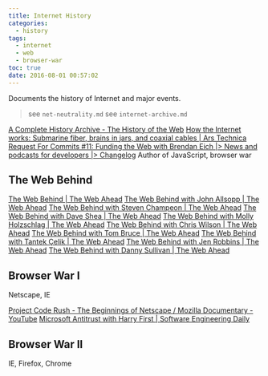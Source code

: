 ```yaml
---
title: Internet History
categories:
  - history
tags:
  - internet
  - web
  - browser-war
toc: true
date: 2016-08-01 00:57:02
---
```


Documents the history of Internet and major events.

> see `net-neutrality.md`
> see `internet-archive.md`

[A Complete History Archive - The History of the Web](https://thehistoryoftheweb.com/complete-history/)
[How the Internet works: Submarine fiber, brains in jars, and coaxial cables | Ars Technica](http://arstechnica.com/information-technology/2016/05/how-the-internet-works-submarine-cables-data-centres-last-mile/)
[Request For Commits #11: Funding the Web with Brendan Eich |> News and podcasts for developers |> Changelog](https://changelog.com/rfc/11) Author of JavaScript, browser war

## The Web Behind

[The Web Behind | The Web Ahead](http://thewebahead.net/34)
[The Web Behind with John Allsopp | The Web Ahead](http://thewebahead.net/35)
[The Web Behind with Steven Champeon | The Web Ahead](http://thewebahead.net/37)
[The Web Behind with Dave Shea | The Web Ahead](http://thewebahead.net/39)
[The Web Behind with Molly Holzschlag | The Web Ahead](http://thewebahead.net/41)
[The Web Behind with Chris Wilson | The Web Ahead](http://thewebahead.net/43)
[The Web Behind with Tom Bruce | The Web Ahead](http://thewebahead.net/44)
[The Web Behind with Tantek Çelik | The Web Ahead](http://thewebahead.net/46)
[The Web Behind with Jen Robbins | The Web Ahead](http://thewebahead.net/47)
[The Web Behind with Danny Sullivan | The Web Ahead](http://thewebahead.net/48)

## Browser War I

Netscape, IE

[Project Code Rush - The Beginnings of Netscape / Mozilla Documentary - YouTube](https://www.youtube.com/watch?v=4Q7FTjhvZ7Y)
[Microsoft Antitrust with Harry First | Software Engineering Daily](https://softwareengineeringdaily.com/2016/09/13/microsoft-antitrust-with-harry-first/)

## Browser War II

IE, Firefox, Chrome
